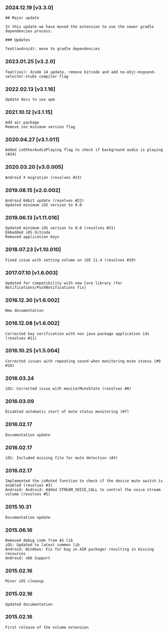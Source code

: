 ### 2024.12.19 [v3.3.0]

```
## Major update 

In this update we have moved the extension to use the newer gradle dependencies process.

### Updates 

feat(android): move to gradle dependencies
```

### 2023.01.25 [v3.2.0]

```
feat(ios): Xcode 14 update, remove bitcode and add no-objc-msgsend-selector-stubs compiler flag 
```

### 2022.02.13 [v3.1.16]

```
Update docs to use apm
```

### 2021.10.12 [v3.1.15]

```
Add air package
Remove ios minimum version flag
```



### 2020.04.27 [v3.1.011]

```
Added isOtherAudioPlaying flag to check if background audio is playing (#24)
```


### 2020.03.20 [v3.0.005]

```
Android X migration (resolves #23)
```


### 2019.08.15 [v2.0.002]

```
Android 64bit update (resolves #22)
Updated minimum iOS version to 9.0
```


### 2019.06.13 [v1.11.016]

```
Updated minimum iOS version to 8.0 (resolves #21)
Embedded iOS bitcode
Removed application keys 
```


### 2018.07.23 [v1.10.010]

```
Fixed issue with setting volume on iOS 11.4 (resolves #19)
```


### 2017.07.10 [v1.6.003]

```
Updated for compatibility with new Core library (for Notifications/PushNotifications fix)
```


### 2016.12.30 [v1.6.002]

```
New documentation
```


### 2016.12.08 [v1.6.002]

```
Corrected key verification with non java package application ids (resolves #11)
```


### 2016.10.25 [v1.5.004]

```
Corrected issues with repeating sound when monitoring mute status (#9 #10)
```


### 2016.03.24

```
iOS: Corrected issue with monitorMuteState (resolves #8)
```


### 2016.03.09

```
Disabled automatic start of mute status monitoring (#7)
```


### 2016.02.17

```
Documentation update
```


### 2016.02.17

```
iOS: Included missing file for mute detection (#3)
```


### 2016.02.17

```
Implemented the isMuted function to check if the device mute switch is enabled (resolves #3)
Android: Android: Added STREAM_VOICE_CALL to control the voice stream volume (resolves #5)
```


### 2015.10.31

```
Documentation update
```


### 2015.06.16

```
Removed debug code from AS lib
iOS: Updated to latest common lib
Android: Windows: Fix for bug in AIR packager resulting in missing resources
Android: x86 Support
```


### 2015.02.16

```
Minor iOS cleanup
```


### 2015.02.16

```
Updated documentation
```


### 2015.02.16

```
First release of the volume extension
```
